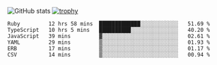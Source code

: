 ![GitHub stats](https://github-readme-stats.vercel.app/api?username=ksk001100&show_icons=true&theme=tokyonight)
[![trophy](https://github-profile-trophy.vercel.app/?username=ksk001100&theme=onedark)](https://github.com/ryo-ma/github-profile-trophy)

<!--START_SECTION:waka-->

```text
Ruby         12 hrs 58 mins  █████████████░░░░░░░░░░░░   51.69 %
TypeScript   10 hrs 5 mins   ██████████░░░░░░░░░░░░░░░   40.20 %
JavaScript   39 mins         ▓░░░░░░░░░░░░░░░░░░░░░░░░   02.61 %
YAML         29 mins         ▒░░░░░░░░░░░░░░░░░░░░░░░░   01.93 %
ERB          17 mins         ▒░░░░░░░░░░░░░░░░░░░░░░░░   01.17 %
CSV          14 mins         ▒░░░░░░░░░░░░░░░░░░░░░░░░   00.94 %
```

<!--END_SECTION:waka-->
